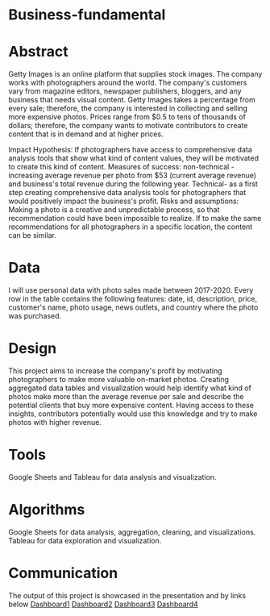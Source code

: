 # Business-fundamental
# Abstract



Getty Images is an online platform that supplies stock images. The company works with photographers around the world. The company's customers vary from magazine editors, newspaper publishers, bloggers, and any business that needs visual content. Getty Images takes a percentage from every sale; therefore, the company is interested in collecting and selling more expensive photos. Prices range from $0.5 to tens of thousands of dollars; therefore, the company wants to motivate contributors to create content that is in demand and at higher prices. 


Impact Hypothesis: If photographers have access to comprehensive data analysis tools that show what kind of content values, they will be motivated to create this kind of content. 
Measures of success: 
non-technical - increasing average revenue per photo from $53 (current average revenue) and business's total revenue during the following year. 
Technical- as a first step creating comprehensive data analysis tools for photographers that would positively impact the business's profit.
Risks and assumptions:
Making a photo is a creative and unpredictable process, so that recommendation could have been impossible to realize. 
If to make the same recommendations for all photographers in a specific location, the content can be similar.

# Data
I will use personal data with photo sales made between 2017-2020. Every row in the table contains the following features: date, id, description, price, customer's name, photo usage, news outlets, and country where the photo was purchased.
 
# Design
This project aims to increase the company's profit by motivating photographers to make more valuable on-market photos. Creating aggregated data tables and visualization would help identify what kind of photos make more than the average revenue per sale and describe the potential clients that buy more expensive content. Having access to these insights, contributors potentially would use this knowledge and try to make photos with higher revenue. 

# Tools
Google Sheets and Tableau for data analysis and visualization. 
# Algorithms
Google Sheets for data analysis, aggregation, cleaning, and visualizations. Tableau for data exploration and visualization. 
# Communication
The output of this project is showcased in the presentation and by links below
[Dashboard1](https://public.tableau.com/views/Getty_projectDashboard1/Dashboard1?:language=en-US&:display_count=n&:origin=viz_share_link)
[Dashboard2](https://public.tableau.com/views/Getty_projectDashboard2/Dashboard2?:language=en-US&:display_count=n&:origin=viz_share_link)
[Dashboard3](https://public.tableau.com/views/Getty_projectDashboard3/Dashboard3?:language=en-US&:display_count=n&:origin=viz_share_link)
[Dashboard4](https://public.tableau.com/views/Getty_projectDashboard4/Dashboard4?:language=en-US&:display_count=n&:origin=viz_share_link)


